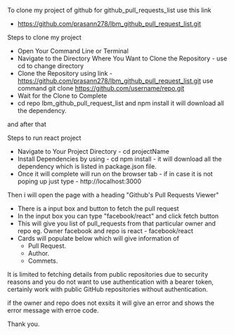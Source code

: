 To clone my project of github for github_pull_requests_list use this link 

- https://github.com/prasann278/Ibm_github_pull_request_list.git

Steps to clone my project
  - Open Your Command Line or Terminal
  - Navigate to the Directory Where You Want to Clone the Repository - use cd to change directory
  - Clone the Repository using link -https://github.com/prasann278/Ibm_github_pull_request_list.git 
    use command git clone https://github.com/username/repo.git
  - Wait for the Clone to Complete
  - cd repo Ibm_github_pull_request_list and npm install it will download all the dependency.
   
and after that 

Steps to run react project
- Navigate to Your Project Directory - cd projectName
- Install Dependencies by using - cd npm install - it will download all the dependency which is listed in package.json file.
- Once it will complete will run on the browser tab - if in case it is not poping up just type - http://localhost:3000


Then i will open the page with a heading "Github's Pull Requests Viewer"
- There is a input box and button to fetch the pull request
- In the input box you can type "facebook/react" and click fetch button
- This will give you list of pull_requests from that particular owner and repo eg. Owner facebook and repo is react - facebook/react
- Cards will populate below which will give information of
    - Pull Request.
    - Author.
    - Commets.

It is limited to fetching details from public repositories due to security reasons and you do not want to use authentication with a bearer token,
certainly work with public GitHub repositories without authentication.

if the owner and repo does not exsits it will give an error and shows the error message with erroe code.


Thank you.
